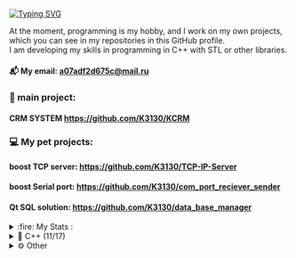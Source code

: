 [![Typing SVG](https://readme-typing-svg.herokuapp.com?color=000000&lines=Hi,+i'm+Konstantin)](https://git.io/typing-svg)

At the moment, programming is my hobby, and I work on my own projects, which you can see in my repositories in this GitHub profile. <br />
I am developing my skills in programming in C++ with STL or other libraries.<br />

#### 📬 My email: a07adf2d675c@mail.ru <br />

### 🔨 main project:
#### CRM SYSTEM https://github.com/K3130/KCRM  
  
  
  
  
### 💻 My pet projects:
#### boost TCP server: https://github.com/K3130/TCP-IP-Server
#### boost Serial port: https://github.com/K3130/com_port_reciever_sender
#### Qt SQL solution: https://github.com/K3130/data_base_manager

<!---
### intro (on qml): 
![chat2](https://github.com/K3130/K3130/assets/23383424/6d2324b2-9167-40b7-9314-0bd805a03937)

### This: https://github.com/K3130/intro
-->

<details>
 <summary>:fire: My Stats :</summary>

![Leetcode Stats](https://leetcard.jacoblin.cool/K3130?theme=dark&width=500&height=200?theme=light&font=Contrail%20One)

[![GitHub Streak](http://github-readme-streak-stats.herokuapp.com?user=K3130&theme=dark)](https://git.io/streak-stats)
</details>


<details>
<summary>👾 C++ (11/17)</summary>
 
* 🛠️ **Tools**:
  * **Compiler**:
    * GCC
    * Clang
    * MinGw
  * **Build system**:
    * Make
    * QMake
    * CMake
  * **Debugger**:
    * GDB
  * **Frameworks**:
    * Boost::asio
    * Qt
    
</details>

<details>
<summary>⚙️ Other</summary>

  * 🔌Git (CLI)
  * 📝Editor
    * Vim
    * VSCode
    * MVS
  * 🐧**Linux**:
    * Distributions:
      * Ubuntu
    * Command shell:
      * Bash
      * Fish
</details>


